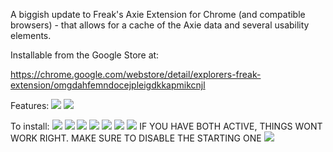 A biggish update to Freak's Axie Extension for Chrome (and compatible browsers) - that allows for a cache of the Axie data and several usability elements.

Installable from the Google Store at:

https://chrome.google.com/webstore/detail/explorers-freak-extension/omgdahfemndocejpleigdkkapmikcnjl

Features:
<img src="/readme_images/look1.png">
<img src="/readme_images/look2.png">

To install:
<img src="/readme_images/look4.png">
<img src="/readme_images/look5.png">
<img src="/readme_images/look6.png">
<img src="/readme_images/look8.png">
<img src="/readme_images/look9.png">
<img src="/readme_images/look10.png">
<img src="/readme_images/look11.png">
IF YOU HAVE BOTH ACTIVE, THINGS WONT WORK RIGHT. MAKE SURE TO DISABLE THE STARTING ONE
<img src="/readme_images/look12.png">
